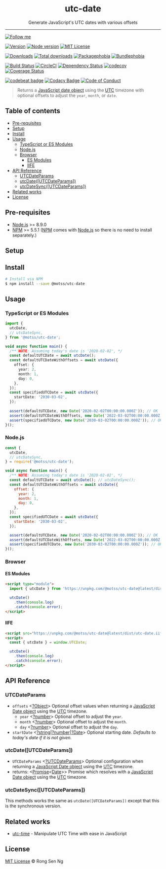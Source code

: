 <div align="center" style="text-align: center;">
  <h1 style="border-bottom: none;">utc-date</h1>

  <p>Generate JavaScript's UTC dates with various offsets</p>
</div>

<hr />

[![Follow me][follow-me-badge]][follow-me-url]

[![Version][version-badge]][version-url]
[![Node version][node-version-badge]][node-version-url]
[![MIT License][mit-license-badge]][mit-license-url]

[![Downloads][downloads-badge]][downloads-url]
[![Total downloads][total-downloads-badge]][downloads-url]
[![Packagephobia][packagephobia-badge]][packagephobia-url]
[![Bundlephobia][bundlephobia-badge]][bundlephobia-url]

[![Build Status][travis-badge]][travis-url]
[![CircleCI][circleci-badge]][circleci-url]
[![Dependency Status][daviddm-badge]][daviddm-url]
[![codecov][codecov-badge]][codecov-url]
[![Coverage Status][coveralls-badge]][coveralls-url]

[![codebeat badge][codebeat-badge]][codebeat-url]
[![Codacy Badge][codacy-badge]][codacy-url]
[![Code of Conduct][coc-badge]][coc-url]

> Returns a [JavaScript date object][date-mdn-url] using the [UTC][utc-url] timezone with optional offsets to adjust the `year`, `month`, or `date`.

## Table of contents <!-- omit in toc -->

- [Pre-requisites](#pre-requisites)
- [Setup](#setup)
- [Install](#install)
- [Usage](#usage)
  - [TypeScript or ES Modules](#typescript-or-es-modules)
  - [Node.js](#nodejs)
  - [Browser](#browser)
    - [ES Modules](#es-modules)
    - [IIFE](#iife)
- [API Reference](#api-reference)
  - [UTCDateParams](#utcdateparams)
  - [utcDate([UTCDateParams])](#utcdateutcdateparams)
  - [utcDateSync([UTCDateParams])](#utcdatesyncutcdateparams)
- [Related works](#related-works)
- [License](#license)

## Pre-requisites

- [Node.js][node-js-url] >= 8.9.0
- [NPM][npm-url] >= 5.5.1 ([NPM][npm-url] comes with [Node.js][node-js-url] so there is no need to install separately.)

## Setup

## Install

```sh
# Install via NPM
$ npm install --save @motss/utc-date
```

## Usage

### TypeScript or ES Modules

```ts
import {
  utcDate,
  // utcDateSync,
} from '@motss/utc-date';

void async function main() {
  /** NOTE: Assuming today's date is '2020-02-02', */
  const defaultUTCDate = await utcDate();
  const defaultUTCDateWithOffsets = await utcDate({
    offset: {
      year: 2,
      month: 1,
      day: 0,
    },
  });
  const specifiedUTCDate = await utcDate({
    startDate: '2030-03-02',
  });
  
  assert(defaultUTCDate, new Date('2020-02-02T00:00:00.000Z')); // OK
  assert(defaultUTCDateWithOffsets, new Date('2022-03-02T00:00:00.000Z')); // OK
  assert(specifiedUTCDate, new Date('2030-03-02T00:00:00.000Z')); // OK
}();
```

### Node.js

```js
const {
  utcDate,
  // utcDateSync,
} = require('@motss/utc-date');

void async function main() {
  /** NOTE: Assuming today's date is '2020-02-02', */
  const defaultUTCDate = await utcDate(); // utcDateSync();
  const defaultUTCDateWithOffsets = await utcDate({
    offset: {
      year: 2,
      month: 1,
      day: 0,
    },
  });
  const specifiedUTCDate = await utcDate({
    startDate: '2030-03-02',
  });

  assert(defaultUTCDate, new Date('2020-02-02T00:00:00.000Z')); // OK
  assert(defaultUTCDateWithOffsets, new Date('2022-03-02T00:00:00.000Z')); // OK
  assert(specifiedUTCDate, new Date('2030-03-02T00:00:00.000Z')); // OK
}();
```

### Browser

#### ES Modules

```html
<script type="module">
  import { utcDate } from 'https://unpkg.com/@motss/utc-date@latest/dist/utc-date.js';

  utcDate()
    .then(console.log)
    .catch(console.error);
</script>
```

#### IIFE

```html
<script src="https://unpkg.com/@motss/utc-date@latest/dist/utc-date.iife.js"></script>
<script>
  const { utcDate } = window.UTCDate;

  utcDate()
    .then(console.log)
    .catch(console.error);
</script>
```

## API Reference

### UTCDateParams

- `offsets` <[?Object][object-mdn-url]> Optional offset values when returning a [JavaScript Date object][date-mdn-url] using the [UTC][utc-url] timezone.
  - `year` <[?number][number-mdn-url]> Optional offset to adjust the `year`.
  - `month` <[?number][number-mdn-url]> Optional offset to adjust the `month`.
  - `day` <[?number][number-mdn-url]> Optional offset to adjust the `day`.
- `startDate` <[?string][string-mdn-url]|[?number][number-mdn-url]|[?Date][date-mdn-url]> Optional starting date. _Defaults to today's date if it is not given._

### utcDate([UTCDateParams])

- `UTCDateParams` <[?UTCDateParams][utc-date-opts-url]> Optional configuration when returning a [JavaScript Date object][date-mdn-url] using the [UTC][utc-url] timezone.
- returns: <[Promise][promise-mdn-url]&lt;[Date][date-mdn-url]&gt;> Promise which resolves with a [JavaScript Date object][date-mdn-url] using the [UTC][utc-url] timezone.

### utcDateSync([UTCDateParams])

This methods works the same as `utcDate([UTCDateParams])` except that this is the synchronous version.

## Related works

- [utc-time][utc-time-url] - Manipulate UTC Time with ease in JavaScript

## License

[MIT License](https://motss.mit-license.org/) © Rong Sen Ng

<!-- References -->
[typescript-url]: https://github.com/Microsoft/TypeScript
[node-js-url]: https://nodejs.org
[npm-url]: https://www.npmjs.com
[node-releases-url]: https://nodejs.org/en/download/releases
[utc-url]: https://en.wikipedia.org/wiki/Coordinated_Universal_Time
[utc-time-url]: https://github.com/motss/utc-time

[utc-date-opts-url]: #utcdateparams

[array-mdn-url]: https://developer.mozilla.org/en-US/docs/Web/JavaScript/Reference/Global_Objects/Array
[boolean-mdn-url]: https://developer.mozilla.org/en-US/docs/Web/JavaScript/Reference/Global_Objects/Boolean
[date-mdn-url]: https://developer.mozilla.org/en-US/docs/Web/JavaScript/Reference/Global_Objects/Date
[function-mdn-url]: https://developer.mozilla.org/en-US/docs/Web/JavaScript/Reference/Global_Objects/Function
[map-mdn-url]: https://developer.mozilla.org/en-US/docs/Web/JavaScript/Reference/Global_Objects/Map
[number-mdn-url]: https://developer.mozilla.org/en-US/docs/Web/JavaScript/Reference/Global_Objects/Number
[object-mdn-url]: https://developer.mozilla.org/en-US/docs/Web/JavaScript/Reference/Global_Objects/Object
[promise-mdn-url]: https://developer.mozilla.org/en-US/docs/Web/JavaScript/Reference/Global_Objects/Promise
[regexp-mdn-url]: https://developer.mozilla.org/en-US/docs/Web/JavaScript/Reference/Global_Objects/RegExp
[set-mdn-url]: https://developer.mozilla.org/en-US/docs/Web/JavaScript/Reference/Global_Objects/Set
[string-mdn-url]: https://developer.mozilla.org/en-US/docs/Web/JavaScript/Reference/Global_Objects/String

<!-- Badges -->
[follow-me-badge]: https://flat.badgen.net/twitter/follow/igarshmyb?icon=twitter

[version-badge]: https://flat.badgen.net/npm/v/@motss/utc-date?icon=npm
[node-version-badge]: https://flat.badgen.net/npm/node/@motss/utc-date
[mit-license-badge]: https://flat.badgen.net/npm/license/@motss/utc-date

[downloads-badge]: https://flat.badgen.net/npm/dm/@motss/utc-date
[total-downloads-badge]: https://flat.badgen.net/npm/dt/@motss/utc-date?label=total%20downloads
[packagephobia-badge]: https://flat.badgen.net/packagephobia/install/@motss/utc-date
[bundlephobia-badge]: https://flat.badgen.net/bundlephobia/minzip/@motss/utc-date

[travis-badge]: https://flat.badgen.net/travis/motss/utc-date?icon=travis
[circleci-badge]: https://flat.badgen.net/circleci/github/motss/utc-date?icon=circleci
[daviddm-badge]: https://flat.badgen.net/david/dep/motss/utc-date
[codecov-badge]: https://flat.badgen.net/codecov/c/github/motss/utc-date?label=codecov&icon=codecov
[coveralls-badge]: https://flat.badgen.net/coveralls/c/github/motss/utc-date?label=coveralls

[codebeat-badge]: https://codebeat.co/badges/1ed02b65-dca8-45a5-8719-cdead763a617?style=flat-square
[codacy-badge]: https://api.codacy.com/project/badge/Grade/1d15da734ee5424c8981d7e3e4d74c18?style=flat-square
[coc-badge]: https://flat.badgen.net/badge/code%20of/conduct/pink

<!-- Links -->
[follow-me-url]: https://twitter.com/igarshmyb?utm_source=github.com&amp;utm_medium=referral&amp;utm_content=motss/utc-date

[version-url]: https://www.npmjs.com/package/@motss/utc-date
[node-version-url]: https://nodejs.org/en/download
[mit-license-url]: https://github.com/motss/utc-date/blob/master/LICENSE

[downloads-url]: http://www.npmtrends.com/@motss/utc-date
[packagephobia-url]: https://packagephobia.now.sh/result?p=%40motss%2Futc-date
[bundlephobia-url]: https://bundlephobia.com/result?p=@motss/utc-date

[travis-url]: https://travis-ci.org/motss/utc-date
[circleci-url]: https://circleci.com/gh/motss/utc-date/tree/master
[daviddm-url]: https://david-dm.org/motss/utc-date
[codecov-url]: https://codecov.io/gh/motss/utc-date
[coveralls-url]: https://coveralls.io/github/motss/utc-date?branch=master

[codebeat-url]: https://codebeat.co/projects/github-com-motss-utc-date-master
[codacy-url]: https://www.codacy.com/app/motss/utc-date?utm_source=github.com&amp;utm_medium=referral&amp;utm_content=motss/utc-date&amp;utm_campaign=Badge_Grade
[coc-url]: https://github.com/motss/utc-date/blob/master/CODE_OF_CONDUCT.md
